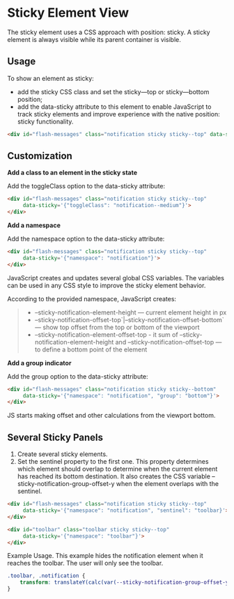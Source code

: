 # Sticky Element View

The sticky element uses a CSS approach with position: sticky.
A sticky element is always visible while its parent container is visible.

## Usage

To show an element as sticky:

* add the sticky CSS class and set the sticky—top or sticky—bottom position;
* add the data-sticky attribute to this element to enable JavaScript to track sticky elements and improve experience with the native position: sticky functionality.

```html
<div id="flash-messages" class="notification sticky sticky--top" data-sticky></div>
```

## Customization

**Add a class to an element in the sticky state**

Add the toggleClass option to the data-sticky attribute:

```html
<div id="flash-messages" class="notification sticky sticky--top"
     data-sticky='{"toggleClass": "notification--medium"}'>
</div>
```

**Add a namespace**

Add the namespace option to the data-sticky attribute:

```html
<div id="flash-messages" class="notification sticky sticky--top"
     data-sticky='{"namespace": "notification"}'>
</div>
```

JavaScript creates and updates several global CSS variables. The variables can be used in any CSS style to improve the sticky element behavior.

According to the provided namespace, JavaScript creates:

> - –sticky-notification-element-height — current element height in px
> - –sticky-notification-offset-top\`|–sticky-notification-offset-bottom\` — show top offset from the top or bottom of the viewport
> - –sticky-notification-element-offset-top - it sum of –sticky-notification-element-height and –sticky-notification-offset-top  — to define a bottom point of the element

**Add a group indicator**

Add the group option to the data-sticky attribute:

```html
<div id="flash-messages" class="notification sticky sticky--bottom"
     data-sticky='{"namespace": "notification", "group": "bottom"}'>
</div>
```

JS starts making offset and other calculations from the viewport bottom.

## Several Sticky Panels

1. Create several sticky elements.
2. Set the sentinel property to the first one. This property determines which element should overlap to determine when the current element has reached its bottom destination. It also creates the CSS variable –sticky-notification-group-offset-y when the element overlaps with the sentinel.

```html
<div id="flash-messages" class="notification sticky sticky--top"
     data-sticky='{"namespace": "notification", "sentinel": "toolbar}'>
</div>

<div id="toolbar" class="toolbar sticky sticky--top"
     data-sticky='{"namespace": "toolbar"}'>
</div>
```

Example Usage. This example hides the notification element when it reaches the toolbar. The user will only see the toolbar.

```css
.toolbar, .notification {
    transform: translateY(calc(var(--sticky-notification-group-offset-y, 0) * -1));
}
```
